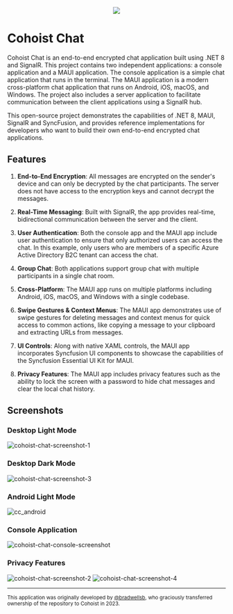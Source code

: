 <p align="center">
  <img src="https://github.com/cohoist/cohoist-chat/assets/8410696/f588a09b-7a70-4a54-b440-c17f3083cc69"/>
</p>

# Cohoist Chat

Cohoist Chat is an end-to-end encrypted chat application built using .NET 8 and SignalR. This project contains two independent applications: a console application and a MAUI application. The console application is a simple chat application that runs in the terminal. The MAUI application is a modern cross-platform chat application that runs on Android, iOS, macOS, and Windows. The project also includes a server application to facilitate communication between the client applications using a SignalR hub.

This open-source project demonstrates the capabilities of .NET 8, MAUI, SignalR and SyncFusion, and provides reference implementations for developers who want to build their own end-to-end encrypted chat applications.

## Features

1. **End-to-End Encryption**: All messages are encrypted on the sender's device and can only be decrypted by the chat participants. The server does not have access to the encryption keys and cannot decrypt the messages.

2. **Real-Time Messaging**: Built with SignalR, the app provides real-time, bidirectional communication between the server and the client.

3. **User Authentication**: Both the console app and the MAUI app include user authentication to ensure that only authorized users can access the chat. In this example, only users who are members of a specific Azure Active Directory B2C tenant can access the chat.

4. **Group Chat**: Both applications support group chat with multiple participants in a single chat room.

5. **Cross-Platform**: The MAUI app runs on multiple platforms including Android, iOS, macOS, and Windows with a single codebase.

6. **Swipe Gestures & Context Menus**: The MAUI app demonstrates use of swipe gestures for deleting messages and context menus for quick access to common actions, like copying a message to your clipboard and extracting URLs from messages.

7. **UI Controls**: Along with native XAML controls, the MAUI app incorporates Syncfusion UI components to showcase the capabilities of the Syncfusion Essential UI Kit for MAUI.

8. **Privacy Features**: The MAUI app includes privacy features such as the ability to lock the screen with a password to hide chat messages and clear the local chat history.

## Screenshots
### Desktop Light Mode
![cohoist-chat-screenshot-1](https://github.com/cohoist/cohoist-chat/assets/8410696/22c1ba81-7896-4657-b5ef-5c61730ca44a)

### Desktop Dark Mode
![cohoist-chat-screenshot-3](https://github.com/cohoist/cohoist-chat/assets/8410696/d77e7727-b371-4d58-841b-ae3ba0a9f57a)

### Android Light Mode
![cc_android](https://github.com/cohoist/cohoist-chat/assets/8410696/f74f2027-a33e-4986-9264-eff9604f0c2b)

### Console Application
![cohoist-chat-console-screenshot](https://github.com/cohoist/cohoist-chat/assets/8410696/1d4817b1-070c-43c6-9c23-91c53b7efd33)

### Privacy Features
![cohoist-chat-screenshot-2](https://github.com/cohoist/cohoist-chat/assets/8410696/e602099a-7ec9-463e-b29b-a5cedb957cd9)
![cohoist-chat-screenshot-4](https://github.com/cohoist/cohoist-chat/assets/8410696/5dd216f0-a5f7-4151-8829-ab33346b3a4a)

---

<sub>This application was originally developed by [@bradwellsb](https://github.com/bradwellsb), who graciously transferred ownership of the repository to Cohoist in 2023.</sub>
